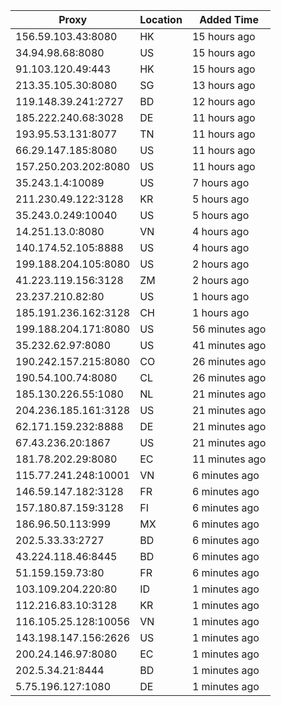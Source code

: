 | Proxy | Location | Added Time |
|---------|----------|------------|
| 156.59.103.43:8080 | HK | 15 hours ago |
| 34.94.98.68:8080 | US | 15 hours ago |
| 91.103.120.49:443 | HK | 15 hours ago |
| 213.35.105.30:8080 | SG | 13 hours ago |
| 119.148.39.241:2727 | BD | 12 hours ago |
| 185.222.240.68:3028 | DE | 11 hours ago |
| 193.95.53.131:8077 | TN | 11 hours ago |
| 66.29.147.185:8080 | US | 11 hours ago |
| 157.250.203.202:8080 | US | 11 hours ago |
| 35.243.1.4:10089 | US | 7 hours ago |
| 211.230.49.122:3128 | KR | 5 hours ago |
| 35.243.0.249:10040 | US | 5 hours ago |
| 14.251.13.0:8080 | VN | 4 hours ago |
| 140.174.52.105:8888 | US | 4 hours ago |
| 199.188.204.105:8080 | US | 2 hours ago |
| 41.223.119.156:3128 | ZM | 2 hours ago |
| 23.237.210.82:80 | US | 1 hours ago |
| 185.191.236.162:3128 | CH | 1 hours ago |
| 199.188.204.171:8080 | US | 56 minutes ago |
| 35.232.62.97:8080 | US | 41 minutes ago |
| 190.242.157.215:8080 | CO | 26 minutes ago |
| 190.54.100.74:8080 | CL | 26 minutes ago |
| 185.130.226.55:1080 | NL | 21 minutes ago |
| 204.236.185.161:3128 | US | 21 minutes ago |
| 62.171.159.232:8888 | DE | 21 minutes ago |
| 67.43.236.20:1867 | US | 21 minutes ago |
| 181.78.202.29:8080 | EC | 11 minutes ago |
| 115.77.241.248:10001 | VN | 6 minutes ago |
| 146.59.147.182:3128 | FR | 6 minutes ago |
| 157.180.87.159:3128 | FI | 6 minutes ago |
| 186.96.50.113:999 | MX | 6 minutes ago |
| 202.5.33.33:2727 | BD | 6 minutes ago |
| 43.224.118.46:8445 | BD | 6 minutes ago |
| 51.159.159.73:80 | FR | 6 minutes ago |
| 103.109.204.220:80 | ID | 1 minutes ago |
| 112.216.83.10:3128 | KR | 1 minutes ago |
| 116.105.25.128:10056 | VN | 1 minutes ago |
| 143.198.147.156:2626 | US | 1 minutes ago |
| 200.24.146.97:8080 | EC | 1 minutes ago |
| 202.5.34.21:8444 | BD | 1 minutes ago |
| 5.75.196.127:1080 | DE | 1 minutes ago |
